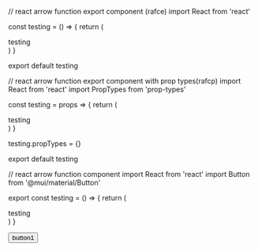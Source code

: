 // react arrow function export component (rafce)
import React from 'react'

const testing = () => {
  return (
    <div>testing</div>
  )
}

export default testing


// react arrow function export component with prop types(rafcp)
import React from 'react'
import PropTypes from 'prop-types'

const testing = props => {
  return (
    <div>testing</div>
  )
}

testing.propTypes = {}

export default testing


// react arrow function component
import React from 'react'
import Button from '@mui/material/Button'

export const testing = () => {
  return (
    <div>testing</div>
  )
}


<Button variant="outlined" color="primary">
  button1
</Button>
